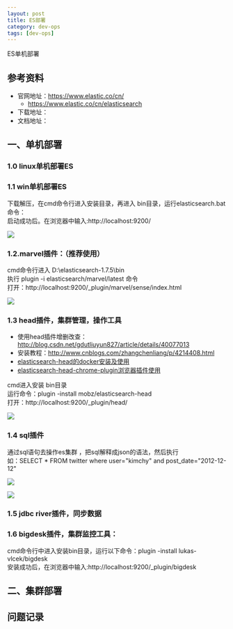 ```yaml
---
layout: post
title: ES部署
category: dev-ops
tags: [dev-ops]
---
```


ES单机部署

## 参考资料
- 官网地址：https://www.elastic.co/cn/
  - https://www.elastic.co/cn/elasticsearch
- 下载地址：
- 文档地址：

## 一、单机部署
### 1.0 linux单机部署ES

### 1.1 win单机部署ES
下载解压，在cmd命令行进入安装目录，再进入 bin目录，运行elasticsearch.bat命令：  
启动成功后。在浏览器中输入:http://localhost:9200/

![](https://wdsheng0i.github.io/assets/images/2021/es/az.png)

### 1.2.marvel插件：（推荐使用）
cmd命令行进入 D:\elasticsearch-1.7.5\bin    
执行 plugin -i elasticsearch/marvel/latest 命令    
打开：http://localhost:9200/_plugin/marvel/sense/index.html

![](https://wdsheng0i.github.io/assets/images/2021/es/mv.png)

### 1.3 head插件，集群管理，操作工具
- 使用head插件增删改查：http://blog.csdn.net/gdutliuyun827/article/details/40077013
- 安装教程：http://www.cnblogs.com/zhangchenliang/p/4214408.html
- [elasticsearch-head的docker安装及使用](https://blog.csdn.net/robinhunan/article/details/106709399)
- [elasticsearch-head-chrome-plugin浏览器插件使用](https://blog.csdn.net/vtopqx/article/details/122347934)

cmd进入安装 bin目录    
运行命令：plugin -install mobz/elasticsearch-head        
打开：http://localhost:9200/_plugin/head/  

![](https://wdsheng0i.github.io/assets/images/2021/es/hd.png)

### 1.4 sql插件
通过sql语句去操作es集群 ，把sql解释成json的语法，然后执行       
如：SELECT * FROM twitter  where user="kimchy" and post_date="2012-12-12"   

![](https://wdsheng0i.github.io/assets/images/2021/es/sql1.png)

![](https://wdsheng0i.github.io/assets/images/2021/es/sql2.png)

### 1.5 jdbc river插件，同步数据

### 1.6 bigdesk插件，集群监控工具：  
cmd命令行中进入安装bin目录，运行以下命令：plugin -install lukas-vlcek/bigdesk      
安装成功后，在浏览器中输入:http://localhost:9200/_plugin/bigdesk  

## 二、集群部署

## 问题记录